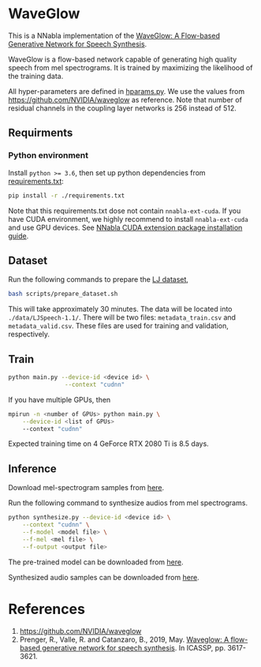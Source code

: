 # WaveGlow

This is a NNabla implementation of the [WaveGlow: A Flow-based Generative Network for Speech Synthesis](https://arxiv.org/pdf/1811.00002).

WaveGlow is a flow-based network capable of generating high quality speech from mel spectrograms. It is trained by maximizing the likelihood of the training data.

All hyper-parameters are defined in [hparams.py](./hparams.py). We use the values from https://github.com/NVIDIA/waveglow as reference. Note that number of residual channels in the coupling layer networks is 256 instead of 512.



## Requirments
### Python environment
Install `python >= 3.6`, then set up python dependencies from [requirements.txt](./requirements.txt):

```bash
pip install -r ./requirements.txt
```
Note that this requirements.txt dose not contain `nnabla-ext-cuda`.
If you have CUDA environment, we highly recommend to install `nnabla-ext-cuda` and use GPU devices.
See [NNabla CUDA extension package installation guide](https://nnabla.readthedocs.io/en/latest/python/pip_installation_cuda.html).

## Dataset
Run the following commands to prepare the [LJ dataset](https://keithito.com/LJ-Speech-Dataset/),
```bash
bash scripts/prepare_dataset.sh
```
This will take approximately 30 minutes. The data will be located into `./data/LJSpeech-1.1/`. There will be two files: `metadata_train.csv` and `metadata_valid.csv`. These files are used for training and validation, respectively.

## Train
```bash
python main.py --device-id <device id> \
                --context "cudnn"
```
If you have multiple GPUs, then 
```bash
mpirun -n <number of GPUs> python main.py \
    --device-id <list of GPUs>
    --context "cudnn"
```
Expected training time on 4 GeForce RTX 2080 Ti is 8.5 days.

## Inference
Download mel-spectrogram samples from [here](https://nnabla.org/pretrained-models/nnabla-examples/speech-synthesis/WaveGlow/mel_samples.7z).

Run the following command to synthesize audios from mel spectrograms.

```bash
python synthesize.py --device-id <device id> \
    --context "cudnn" \
    --f-model <model file> \
    --f-mel <mel file> \
    --f-output <output file>
```

The pre-trained model can be downloaded from [here](https://nnabla.org/pretrained-models/nnabla-examples/speech-synthesis/WaveGlow/model.h5).



Synthesized audio samples can be downloaded from [here](https://nnabla.org/pretrained-models/nnabla-examples/speech-synthesis/WaveGlow/samples.7z).

# References
1. https://github.com/NVIDIA/waveglow
2. Prenger, R., Valle, R. and Catanzaro, B., 2019, May. [Waveglow: A flow-based generative network for speech synthesis](https://arxiv.org/abs/1811.00002). In ICASSP, pp. 3617-3621.